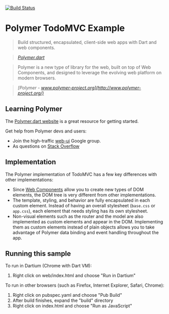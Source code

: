 [![Build Status](https://drone.io/github.com/EasonPai/sample-todomvc-polymer/status.png)](https://drone.io/github.com/EasonPai/sample-todomvc-polymer/latest)

# Polymer TodoMVC Example

> Build structured, encapsulated, client-side web apps with Dart and web components.

> _[Polymer.dart](https://www.dartlang.org/polymer-dart/)_

> Polymer is a new type of library for the web, built on top of Web Components, and designed to leverage the evolving web platform on modern browsers.

> _[Polymer - www.polymer-project.org](http://www.polymer-project.org/)_

## Learning Polymer

The [Polymer.dart website](https://www.dartlang.org/polymer-dart/) is a great resource for getting started.

Get help from Polymer devs and users:

* Join the high-traffic [web-ui](https://groups.google.com/a/dartlang.org/forum/#!forum/web-ui) Google group.
* As questions on [Stack Overflow](http://stackoverflow.com/tags/dart-polymer)

## Implementation

The Polymer implementation of TodoMVC has a few key differences with other implementations:

* Since [Web Components](https://dvcs.w3.org/hg/webcomponents/raw-file/tip/explainer/index.html) allow you to create new types of DOM elements, the DOM tree is very different from other implementations.
* The template, styling, and behavior are fully encapsulated in each custom element. Instead of having an overall stylesheet (`base.css` or `app.css`), each element that needs styling has its own stylesheet.
* Non-visual elements such as the router and the model are also implemented as custom elements and appear in the DOM. Implementing them as custom elements instead of plain objects allows you to take advantage of Polymer data binding and event handling throughout the app.

## Running this sample

To run in Dartium (Chrome with Dart VM):

1. Right click on web/index.html and choose "Run in Dartium"

To run in other browsers (such as Firefox, Internet Explorer, Safari, Chrome):

1. Right click on pubspec.yaml and choose "Pub Build"
2. After build finishes, expand the "build" directory
3. Right click on index.html and choose "Run as JavaScript"
